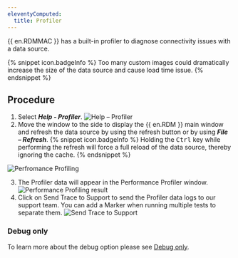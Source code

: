 ```yaml
---
eleventyComputed:
  title: Profiler
---
```

{{ en.RDMMAC }} has a built-in profiler to diagnose connectivity issues with a data source.

{% snippet icon.badgeInfo %}
Too many custom images could dramatically increase the size of the data source and cause load time issue.
{% endsnippet %}

## Procedure

1. Select ***Help - Profiler***.
![Help – Profiler](https://cdnweb.devolutions.net/docs/docs_en_rdm_mac_clip10470.png)
1. Move the window to the side to display the {{ en.RDM }} main window and refresh the data source by using the refresh button or by using ***File – Refresh***.
{% snippet icon.badgeInfo %}
Holding the <kbd>Ctrl</kbd> key while performing the refresh will force a full reload of the data source, thereby ignoring the cache.
{% endsnippet %}

![Perfromance Profiling](https://cdnweb.devolutions.net/docs/docs_en_rdm_mac_clip10471.png)

3. The Profiler data will appear in the Performance Profiler window.
![Performance Profiling result](https://cdnweb.devolutions.net/docs/docs_en_rdm_mac_clip10472.png)
4. Click on Send Trace to Support to send the Profiler data logs to our support team. You can add a Marker when running multiple tests to separate them.
![Send Trace to Support](https://cdnweb.devolutions.net/docs/docs_en_rdm_mac_clip10473.png)

### Debug only

To learn more about the debug option please see [Debug only](/rdm/mac/commands/help/profiler/debug-only/).
